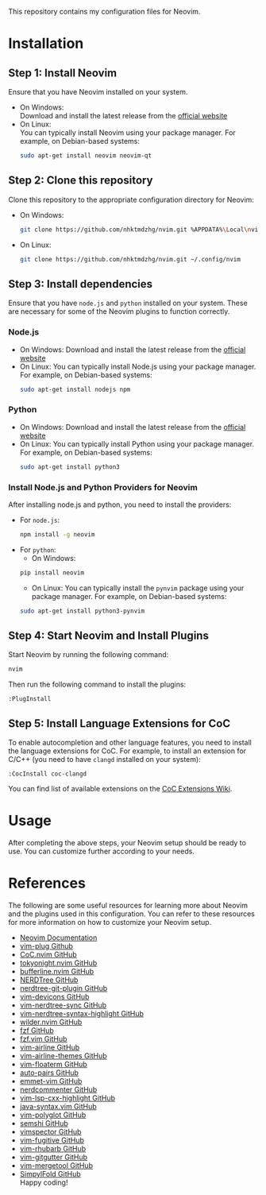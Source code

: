 This repository contains my configuration files for Neovim.  
# Installation
## Step 1: Install Neovim
Ensure that you have Neovim installed on your system.
- On Windows:  
    Download and install the latest release from the [official website](https://neovim.io/)
- On Linux:  
    You can typically install Neovim using your package manager. For example, on Debian-based systems:  
    ```bash
    sudo apt-get install neovim neovim-qt
    ```
## Step 2: Clone this repository
Clone this repository to the appropriate configuration directory for Neovim:  
- On Windows:  
    ```bash
    git clone https://github.com/nhktmdzhg/nvim.git %APPDATA%\Local\nvim
    ```
- On Linux:  
    ```bash
    git clone https://github.com/nhktmdzhg/nvim.git ~/.config/nvim
    ```
## Step 3: Install dependencies
Ensure that you have `node.js` and `python` installed on your system. These are necessary for some of the Neovim plugins to function correctly.  
### Node.js
- On Windows: Download and install the latest release from the [official website](https://nodejs.org/)
- On Linux: You can typically install Node.js using your package manager. For example, on Debian-based systems:  
    ```bash
    sudo apt-get install nodejs npm
    ```
### Python
- On Windows: Download and install the latest release from the [official website](https://www.python.org/)
- On Linux: You can typically install Python using your package manager. For example, on Debian-based systems:  
    ```bash
    sudo apt-get install python3
    ```
### Install Node.js and Python Providers for Neovim
After installing node.js and python, you need to install the providers:  
- For `node.js`:  
    ```bash
    npm install -g neovim
    ```
- For `python`:  
    + On Windows:  
    ```bash
    pip install neovim
    ```
    + On Linux: You can typically install the `pynvim` package using your package manager. For example, on Debian-based systems:  
    ```bash
    sudo apt-get install python3-pynvim
    ```
## Step 4: Start Neovim and Install Plugins
Start Neovim by running the following command:  
```bash
nvim
```
Then run the following command to install the plugins:  
```vim
:PlugInstall
```
## Step 5: Install Language Extensions for CoC
To enable autocompletion and other language features, you need to install the language extensions for CoC.
For example, to install an extension for C/C++ (you need to have `clangd` installed on your system):  
```vim
:CocInstall coc-clangd
```
You can find list of available extensions on the [CoC Extensions Wiki](https://github.com/neoclide/coc.nvim/wiki/Using-coc-extensions).
# Usage
After completing the above steps, your Neovim setup should be ready to use. You can customize further according to your needs.  
# References
The following are some useful resources for learning more about Neovim and the plugins used in this configuration. You can refer to these resources for more information on how to customize your Neovim setup.
- [Neovim Documentation](https://neovim.io/doc/user/)
- [vim-plug Github](https://github.com/junegunn/vim-plug)
- [CoC.nvim GitHub](https://github.com/neoclide/coc.nvim)
- [tokyonight.nvim GitHub](https://github.com/folke/tokyonight.nvim)
- [bufferline.nvim GitHub](https://github.com/akinsho/bufferline.nvim)
- [NERDTree GitHub](https://github.com/preservim/nerdtree)
- [nerdtree-git-plugin GitHub](https://github.com/Xuyuanp/nerdtree-git-plugin)
- [vim-devicons GitHub](https://github.com/ryanoasis/vim-devicons)
- [vim-nerdtree-sync GitHub](https://github.com/unkiwii/vim-nerdtree-sync)
- [vim-nerdtree-syntax-highlight GitHub](https://github.com/jcharum/vim-nerdtree-syntax-highlight)
- [wilder.nvim GitHub](https://github.com/gelguy/wilder.nvim)
- [fzf GitHub](https://github.com/junegunn/fzf)
- [fzf.vim GitHub](https://github.com/junegunn/fzf.vim)
- [vim-airline GitHub](https://github.com/vim-airline/vim-airline)
- [vim-airline-themes GitHub](https://github.com/vim-airline/vim-airline-themes)
- [vim-floaterm GitHub](https://github.com/voldikss/vim-floaterm)
- [auto-pairs GitHub](https://github.com/jiangmiao/auto-pairs)
- [emmet-vim GitHub](https://github.com/mattn/emmet-vim)
- [nerdcommenter GitHub](https://github.com/preservim/nerdcommenter)
- [vim-lsp-cxx-highlight GitHub](https://github.com/jackguo380/vim-lsp-cxx-highlight)
- [java-syntax.vim GitHub](https://github.com/uiiaoo/java-syntax.vim)
- [vim-polyglot GitHub](https://github.com/sheerun/vim-polyglot)
- [semshi GitHub](https://github.com/numirias/semshi)
- [vimspector GitHub](https://github.com/puremourning/vimspector)
- [vim-fugitive GitHub](https://github.com/tpope/vim-fugitive)
- [vim-rhubarb GitHub](https://github.com/tpope/vim-rhubarb)
- [vim-gitgutter GitHub](https://github.com/airblade/vim-gitgutter)
- [vim-mergetool GitHub](https://github.com/samoshkin/vim-mergetool)
- [SimpylFold GitHub](https://github.com/tmhedberg/SimpylFold)  
Happy coding!
